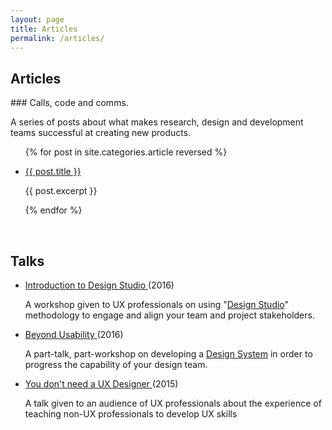 ```yaml
---
layout: page
title: Articles
permalink: /articles/
---
```


<h2>Articles</h2>
### Calls, code and comms.
<p>A series of posts about what makes research, design and development teams successful at creating new products.</p>

<ul>

{% for post in site.categories.article reversed  %}
    <li>
        <p><a href="{{ site.baseurl }}{{ post.url }}">{{ post.title }}</a></p>
        <p>{{ post.excerpt }}</p>
    </li>
{% endfor %}
</ul>
<br/>

<h2>Talks</h2>
<ul>
    <li>
        <p><a href="https://speakerdeck.com/jonny_robots/introduction-to-the-design-studio-methodology" target="_blank">Introduction to Design Studio <i class="fas fa-external-link-alt icon"></i></a> (2016) </p>
        <p>A workshop given to UX professionals on using "<a href="https://methods.18f.gov/discover/design-studio/" target="_blank">Design Studio</a>" methodology to engage and align your team and project stakeholders.</p>
    </li>
    <li>
        <p><a href="https://speakerdeck.com/jonny_robots/beyond-usability" target="_blank">Beyond Usability <i class="fas fa-external-link-alt icon"></i></a> (2016)</p>
        <p>A part-talk, part-workshop on developing a <a href="https://www.invisionapp.com/inside-design/guide-to-design-systems/" target="_blank">Design System</a> in order to progress the capability of your design team.</p>
    </li>
    <li>
        <p><a href="https://speakerdeck.com/jonny_robots/you-dont-need-a-ux-designer" target="_blank">You don't need a UX Designer <i class="fas fa-external-link-alt icon"></i></a> (2015)</p>
        <p>A talk given to an audience of UX professionals about the experience of teaching non-UX professionals to develop UX skills</p>
    </li>
</ul>

